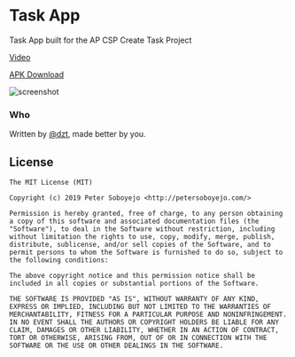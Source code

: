 # Task App
Task App built for the AP CSP Create Task Project


[Video]()

[APK Download](https://github.com/dzt/task-app/releases/download/1.0.0/task-app-1.0.0)

![screenshot](https://i.imgur.com/UT31th4.png)

### Who
Written by <a href="http://petersoboyejo.com/">@dzt</a>, made better by you.

## License

```
The MIT License (MIT)

Copyright (c) 2019 Peter Soboyejo <http://petersoboyejo.com/>

Permission is hereby granted, free of charge, to any person obtaining a copy of this software and associated documentation files (the "Software"), to deal in the Software without restriction, including without limitation the rights to use, copy, modify, merge, publish, distribute, sublicense, and/or sell copies of the Software, and to permit persons to whom the Software is furnished to do so, subject to the following conditions:

The above copyright notice and this permission notice shall be included in all copies or substantial portions of the Software.

THE SOFTWARE IS PROVIDED "AS IS", WITHOUT WARRANTY OF ANY KIND, EXPRESS OR IMPLIED, INCLUDING BUT NOT LIMITED TO THE WARRANTIES OF MERCHANTABILITY, FITNESS FOR A PARTICULAR PURPOSE AND NONINFRINGEMENT. IN NO EVENT SHALL THE AUTHORS OR COPYRIGHT HOLDERS BE LIABLE FOR ANY CLAIM, DAMAGES OR OTHER LIABILITY, WHETHER IN AN ACTION OF CONTRACT, TORT OR OTHERWISE, ARISING FROM, OUT OF OR IN CONNECTION WITH THE SOFTWARE OR THE USE OR OTHER DEALINGS IN THE SOFTWARE.
```
